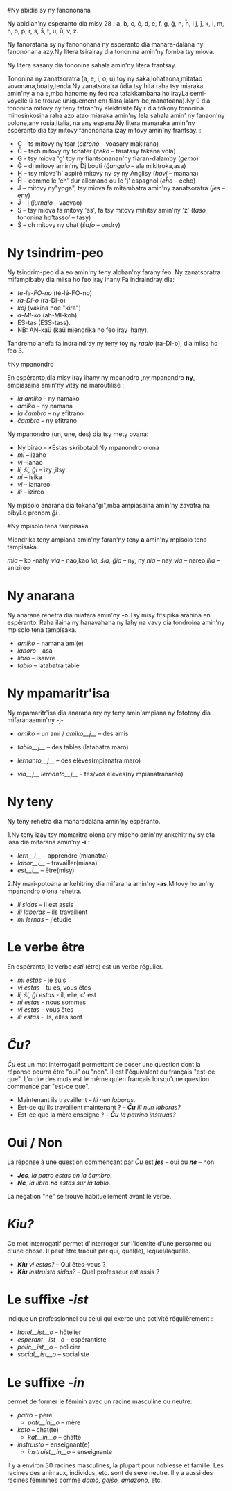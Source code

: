 #Ny abidia sy ny fanononana 

Ny abidian'ny esperanto dia misy 28 : a, b, c, ĉ, d, e, f, g, ĝ, h, ĥ, i j, ĵ, k, l, m, n, o, p, r, s, ŝ, t, u, ŭ, v, z.

Ny fanoratana sy ny fanononana ny espéranto dia manara-dalàna ny fanononana azy.Ny litera tsirairay dia tononina amin'ny fomba tsy miova.

Ny litera sasany dia tononina sahala amin'ny litera frantsay.  

Tononina ny zanatsoratra  (a, e, i, o, u) toy ny saka,lohataona,mitatao vovonana,boaty,tenda.Ny zanatsoratra ûdia tsy hita raha tsy miaraka amin'ny a na e,mba hanome ny feo roa tafakkambana ho irayLa semi-voyelle ŭ se trouve uniquement en( fiara,lalam-be,manafoana).Ny û dia tononina mitovy ny teny fatran'ny elektrisite.Ny r dia tokony tononina mihosinkosina raha azo atao miaraka amin'ny lela sahala amin' ny fanaon'ny polone,any rosia,italia, na any espana.Ny litera manaraka amin"ny espéranto dia tsy mitovy fanononana izay mitovy amin'ny frantsay. : 

- C – ts mitovy ny tsar (*citrono* – voasary makirana)
- Ĉ – tsch mitovy ny tchater (*ĉeko* – taratasy fakana vola)
- G - tsy miova 'g' toy ny fiantsonanan'ny fiaran-dalamby (*gemo*)
- Ĝ – dj mitovy amin'ny Djibouti (*ĝangalo* – ala mikitroka,asa)
- H – tsy miova'h' aspiré mitovy ny sy ny Anglisy (*havi* – manana)
- Ĥ – comme le 'ch' dur allemand ou le 'j' espagnol (*eĥo* – écho)
- J – mitovy ny"yoga", tsy miova fa mitambatra amin'ny zanatsoratra (*jes* – eny)
- Ĵ – j (*ĵurnalo* – vaovao)
- S – tsy miova fa mitovy 'ss', fa tsy mitovy mihitsy amin'ny 'z' (*taso* tononina ho'tasso' – tasy)
- Ŝ – ch mitovy ny chat (*ŝafo* – ondry)


# Ny tsindrim-peo

Ny tsindrim-peo dia eo amin'ny teny alohan'ny farany feo. Ny zanatsoratra mifampibaby dia miisa ho feo iray ihany.Fa indraindray dia: 
  
- *te-le-FO-no* (té-lé-FO-no)
- *ra-DI-o* (ra-DI-o)
- *kaj* (vakina hoe "kira")
- *a-MI-ko* (ah-MI-koh)
- ES-tas (ESS-tass).
- NB: AN-kaŭ (kaŭ miendrika ho feo iray ihany).

Tandremo anefa fa indraindray ny teny toy ny *radio* (ra-DI-o), dia miisa ho feo  3.

#Ny mpanondro 

En espéranto,dia misy iray ihany ny mpanodro ,ny mpanondro __ny__, ampiasaina amin'ny vitsy na maroutilisé  :

- *la amiko*  – ny namako
- *amiko* – ny namana
- *la ĉambro*  – ny efitrano
- *ĉambro*  – ny efitrano

Ny mpanondro (un, une, des) dia tsy mety ovana: 

- Ny birao – *Estas skribotabl
Ny mpanondro olona
- *mi*         – izaho         
- *vi*         –ianao    
- *li, ŝi, ĝi* – izy ,itsy    
- *ni*         – isika        
- *vi*         – ianareo        
- *ili*        – izireo  

Ny mpisolo anarana dia tokana"gi",mba ampiasaina amin'ny zavatra,na bibyLe pronom *ĝi* .

#Ny mpisolo tena tampisaka

Miendrika teny ampiana amin'ny faran'ny teny __a__ amin'ny mpisolo tena tampisaka.

*mia*     – ko -nahy
*via*     – nao,kao
*lia, ŝia, ĝia* – ny, ny
*nia*     – nay
*via*     – nareo
*ilia*    – anizireo

# Ny anarana

Ny anarana rehetra dia miafara amin'ny __-o__.Tsy misy fitsipika arahina en espéranto. Raha ilaina ny hanavahana ny lahy na  vavy dia tondroina amin'ny mpisolo tena tampisaka.

  - *amiko* – namana ami(e) 
  - *laboro* – asa
  - *libro* – lsaivre
  - *tablo* – latabatra table
  
# Ny mpamaritr'isa


Ny mpamaritr'isa dia anarana ary ny teny amin'ampiana ny fototeny dia mifaranaamin'ny -j-    
- *amiko* – un ami /  *amiko__j__* – des amis

- *tablo__j__* – des tables (latabatra maro)
- *lernanto__j__* – des élèves(mpianatra maro)
- *via__j__ lernanto__j__* – tes/vos élèves(ny mpianatranareo)

# Ny teny

Ny teny rehetra dia manaradalàna amin'ny  espéranto.

1.Ny teny izay tsy mamaritra olona ary miseho amin'ny ankehitriny sy efa lasa dia mifarana amin'ny __-i__ :

- *lern__i__* – apprendre (mianatra)
- *labor__i__* – travailler(miasa)
- *est__i__* – être(misy)
   
2.Ny mari-potoana ankehitriny dia mifarana amin'ny  __-as__.Mitovy ho an'ny mpanondro olona rehetra.

- *li sidas* – il est assis
- *ili laboras* – ils travaillent
- *mi lernas* – j'étudie
 
# Le verbe être

En espéranto, le verbe *esti* (être) est un verbe régulier.

- *mi estas*  - je suis
- *vi estas* - tu es, vous êtes
- *li, ŝi, ĝi estas* - il, elle, c' est
- *ni estas* - nous sommes
- *vi estas* - vous êtes
- *ili estas* - ils, elles sont

  
# *Ĉu?*

*Ĉu* est un mot interrogatif permettant de poser une question dont la réponse pourra être "oui" ou "non". Il est l'équivalent du français "est-ce que". L'ordre des mots est le même qu'en français lorsqu'une question commence par "est-ce que".

- Maintenant ils travaillent – *Ili nun laboras.*
- Est-ce qu'ils travaillent maintenant ? – *__Ĉu__ ili nun laboras?*
- Est-ce que la mère enseigne ? – *__Ĉu__ la patrino instruas?*

# Oui / Non

La réponse à une question commençant par *Ĉu* est *__jes__* – oui ou *__ne__* – non:

- *__Jes__, la patro estas en la ĉambro.*
- *__Ne__, la libro __ne__ estas sur la tablo.*

La négation "ne" se trouve habituellement avant le verbe.


# *Kiu?*

Ce mot interrogatif permet d'interroger sur l'identité d'une personne ou d'une chose. Il peut être traduit par qui, quel(le), lequel/laquelle.

- *__Kiu__ vi estas?* – Qui êtes-vous ?
- *__Kiu__ instruisto sidas?* – Quel professeur est assis ?

# Le suffixe *-ist*

indique un professionnel ou celui qui exerce une activité régulièrement :

- *hotel__ist__o* – hôtelier
- *esperant__ist__o* – espérantiste
- *polic__ist__o* – policier
- *social__ist__o* – socialiste

# Le suffixe *-in*

permet de former le féminin avec un racine masculine ou neutre:

- *patro* – père
    - *patr__in__o* – mère
- *kato* – chat(te)
    - *kat__in__o* – chatte
- *instruisto* – enseignant(e)
    - *instruist__in__o* – enseignante

Il y a environ 30 racines masculines, la plupart pour noblesse et famille. Les racines des animaux, individus, etc. sont de sexe neutre. Il y a aussi des racines féminines comme *damo, gejŝo, amazono,* etc.










